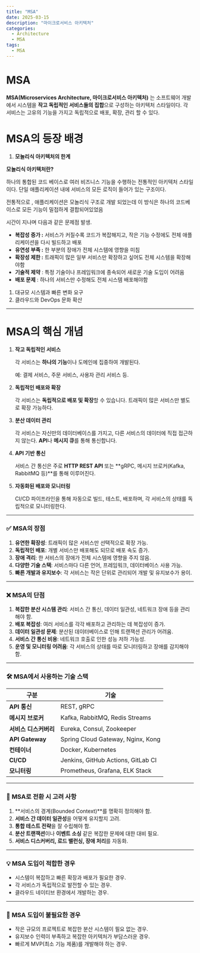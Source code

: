 ```yaml
---
title: "MSA"
date: 2025-03-15
description: "마이크로서비스 아키텍처"
categories: 
  - Architecture
  - MSA
tags: 
  - MSA
---
```

# MSA

<aside class="notion_callout">

**MSA(Microservices Architecture, 마이크로서비스 아키텍처)** 는 소프트웨어 개발에서 시스템을 **작고 독립적인 서비스들의 집합**으로 구성하는 아키텍처 스타일이다. 각 서비스는 고유의 기능을 가지고 독립적으로 배포, 확장, 관리 할 수 있다.

</aside>

# MSA의 등장 배경

1. **모놀리식 아키텍처의 한계**

<aside class="notion_callout">

**모놀리식 아키텍처란?** 

하나의 통합된 코드 베이스로 여러 비즈니스 기능을 수행하는 전통적인 아키텍처 스타일이다. 단일 애플리케이션 내에 서비스의 모든 로직이 들어가 있는 구조이다.

</aside>

전통적으로 , 애플리케이션은 모놀리식 구조로 개발 되었는데 이 방식은 하나의 코드베이스로 모든 기능이 밀접하게 결합되어있었음

시간이 지나며 다음과 같은 문제점 발생.

- **복잡성 증가 :** 서비스가 커질수록 코드가 복잡해지고, 작은 기능 수정에도 전체 애플리케이션을 다시 빌드하고 배포
- **유연성 부족 :** 한 부분의 장애가 전체 시스템에 영향을 미침
- **확장성 제한 :** 트래픽이 많은 일부 서비스만 확장하고 싶어도 전체 시스템을 확장해야함
- **기술적 제약** : 특정 기술이나 프레임워크에 종속되어 새로운 기술 도입이 어려움
- **배포 문제** : 하나의 서비스만 수정해도 전체 시스템 배포해야함

1. 대규모 시스템과 빠른 변화 요구
2. 클라우드와 DevOps 문화 확산

---

# **MSA의 핵심 개념**

1. **작고 독립적인 서비스**
    
    각 서비스는 **하나의 기능**이나 도메인에 집중하여 개발된다. 
    
    예: 결제 서비스, 주문 서비스, 사용자 관리 서비스 등.
    
2. **독립적인 배포와 확장**
    
    각 서비스는 **독립적으로 배포 및 확장**할 수 있습니다. 트래픽이 많은 서비스만 별도로 확장 가능하다.
    
3. **분산 데이터 관리**
    
    각 서비스는 자신만의 데이터베이스를 가지고, 다른 서비스의 데이터에 직접 접근하지 않는다. **API**나 **메시지 큐**를 통해 통신합니다.
    
4. **API 기반 통신**
    
    서비스 간 통신은 주로 **HTTP REST API** 또는 **gRPC, 메시지 브로커(Kafka, RabbitMQ 등)**를 통해 이루어진다.
    
5. **자동화된 배포와 모니터링**
    
    CI/CD 파이프라인을 통해 자동으로 빌드, 테스트, 배포하며, 각 서비스의 상태를 독립적으로 모니터링한다.
    

---

### ✅ **MSA의 장점**

1. **유연한 확장성**: 트래픽이 많은 서비스만 선택적으로 확장 가능.
2. **독립적인 배포**: 개별 서비스만 배포해도 되므로 배포 속도 증가.
3. **장애 격리**: 한 서비스의 장애가 전체 시스템에 영향을 주지 않음.
4. **다양한 기술 스택**: 서비스마다 다른 언어, 프레임워크, 데이터베이스 사용 가능.
5. **빠른 개발과 유지보수**: 각 서비스는 작은 단위로 관리되어 개발 및 유지보수가 용이.

---

### ❌ **MSA의 단점**

1. **복잡한 분산 시스템 관리**: 서비스 간 통신, 데이터 일관성, 네트워크 장애 등을 관리해야 함.
2. **배포 복잡성**: 여러 서비스를 각각 배포하고 관리하는 데 복잡성이 증가.
3. **데이터 일관성 문제**: 분산된 데이터베이스로 인해 트랜잭션 관리가 어려움.
4. **서비스 간 통신 비용**: 네트워크 호출로 인한 성능 저하 가능성.
5. **운영 및 모니터링 어려움**: 각 서비스의 상태를 따로 모니터링하고 장애를 감지해야 함.

---

### 🛠️ **MSA에서 사용하는 기술 스택**

| 구분 | 기술 |
| --- | --- |
| **API 통신** | REST, gRPC |
| **메시지 브로커** | Kafka, RabbitMQ, Redis Streams |
| **서비스 디스커버리** | Eureka, Consul, Zookeeper |
| **API Gateway** | Spring Cloud Gateway, Nginx, Kong |
| **컨테이너** | Docker, Kubernetes |
| **CI/CD** | Jenkins, GitHub Actions, GitLab CI |
| **모니터링** | Prometheus, Grafana, ELK Stack |

---

### 🚀 **MSA로 전환 시 고려 사항**

1. **서비스의 경계(Bounded Context)**를 명확히 정의해야 함.
2. **서비스 간 데이터 일관성**을 어떻게 유지할지 고려.
3. **통합 테스트 전략**을 잘 수립해야 함.
4. **분산 트랜잭션**이나 **이벤트 소싱** 같은 복잡한 문제에 대한 대비 필요.
5. **서비스 디스커버리, 로드 밸런싱, 장애 처리**를 자동화.

---

### 💡 **MSA 도입이 적합한 경우**

- 시스템이 복잡하고 빠른 확장과 배포가 필요한 경우.
- 각 서비스가 독립적으로 발전할 수 있는 경우.
- 클라우드 네이티브 환경에서 개발하는 경우.

---

### 🚫 **MSA 도입이 불필요한 경우**

- 작은 규모의 프로젝트로 복잡한 분산 시스템이 필요 없는 경우.
- 유지보수 인력이 부족하고 복잡한 아키텍처가 부담스러운 경우.
- 빠르게 MVP(최소 기능 제품)를 개발해야 하는 경우.
